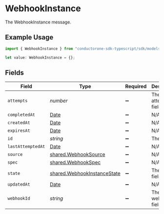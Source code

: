 # WebhookInstance

The WebhookInstance message.

## Example Usage

```typescript
import { WebhookInstance } from "conductorone-sdk-typescript/sdk/models/shared";

let value: WebhookInstance = {};
```

## Fields

| Field                                                                                         | Type                                                                                          | Required                                                                                      | Description                                                                                   |
| --------------------------------------------------------------------------------------------- | --------------------------------------------------------------------------------------------- | --------------------------------------------------------------------------------------------- | --------------------------------------------------------------------------------------------- |
| `attempts`                                                                                    | *number*                                                                                      | :heavy_minus_sign:                                                                            | The attempts field.                                                                           |
| `completedAt`                                                                                 | [Date](https://developer.mozilla.org/en-US/docs/Web/JavaScript/Reference/Global_Objects/Date) | :heavy_minus_sign:                                                                            | N/A                                                                                           |
| `createdAt`                                                                                   | [Date](https://developer.mozilla.org/en-US/docs/Web/JavaScript/Reference/Global_Objects/Date) | :heavy_minus_sign:                                                                            | N/A                                                                                           |
| `expiresAt`                                                                                   | [Date](https://developer.mozilla.org/en-US/docs/Web/JavaScript/Reference/Global_Objects/Date) | :heavy_minus_sign:                                                                            | N/A                                                                                           |
| `id`                                                                                          | *string*                                                                                      | :heavy_minus_sign:                                                                            | The id field.                                                                                 |
| `lastAttemptedAt`                                                                             | [Date](https://developer.mozilla.org/en-US/docs/Web/JavaScript/Reference/Global_Objects/Date) | :heavy_minus_sign:                                                                            | N/A                                                                                           |
| `source`                                                                                      | [shared.WebhookSource](../../../sdk/models/shared/webhooksource.md)                           | :heavy_minus_sign:                                                                            | N/A                                                                                           |
| `spec`                                                                                        | [shared.WebhookSpec](../../../sdk/models/shared/webhookspec.md)                               | :heavy_minus_sign:                                                                            | N/A                                                                                           |
| `state`                                                                                       | [shared.WebhookInstanceState](../../../sdk/models/shared/webhookinstancestate.md)             | :heavy_minus_sign:                                                                            | The state field.                                                                              |
| `updatedAt`                                                                                   | [Date](https://developer.mozilla.org/en-US/docs/Web/JavaScript/Reference/Global_Objects/Date) | :heavy_minus_sign:                                                                            | N/A                                                                                           |
| `webhookId`                                                                                   | *string*                                                                                      | :heavy_minus_sign:                                                                            | The webhookId field.                                                                          |